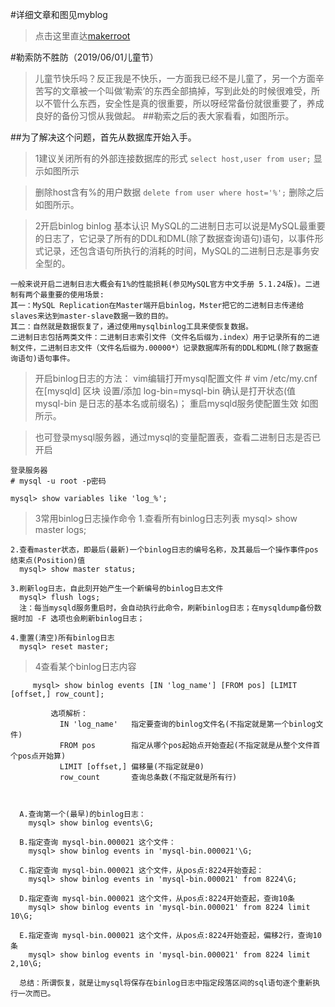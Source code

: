 #详细文章和图见myblog
>点击这里直达[makerroot](https://www.makerroot.com/detail/4)

#勒索防不胜防（2019/06/01儿童节）
>儿童节快乐吗？反正我是不快乐，一方面我已经不是儿童了，另一个方面辛苦写的文章被一个叫做‘勒索’的东西全部搞掉，写到此处的时候很难受，所以不管什么东西，安全性是真的很重要，所以呀经常备份就很重要了，养成良好的备份习惯从我做起。
##勒索之后的表大家看看，如图所示。


##为了解决这个问题，首先从数据库开始入手。
>1建议关闭所有的外部连接数据库的形式
>`select host,user from user;`
>显示如图所示

>删除host含有%的用户数据
>`delete from user where host='%';`
>删除之后如图所示。

>2开启binlog
>binlog 基本认识
	MySQL的二进制日志可以说是MySQL最重要的日志了，它记录了所有的DDL和DML(除了数据查询语句)语句，以事件形式记录，还包含语句所执行的消耗的时间，MySQL的二进制日志是事务安全型的。
	
	一般来说开启二进制日志大概会有1%的性能损耗(参见MySQL官方中文手册 5.1.24版)。二进制有两个最重要的使用场景: 
	其一：MySQL Replication在Master端开启binlog，Mster把它的二进制日志传递给slaves来达到master-slave数据一致的目的。 
	其二：自然就是数据恢复了，通过使用mysqlbinlog工具来使恢复数据。
	二进制日志包括两类文件：二进制日志索引文件（文件名后缀为.index）用于记录所有的二进制文件，二进制日志文件（文件名后缀为.00000*）记录数据库所有的DDL和DML(除了数据查询语句)语句事件。 
>开启binlog日志的方法：
    vim编辑打开mysql配置文件
    # vim /etc/my.cnf
    在[mysqld] 区块
    设置/添加 log-bin=mysql-bin
	确认是打开状态(值 mysql-bin 是日志的基本名或前缀名)；
	重启mysqld服务使配置生效
	如图所示。



>也可登录mysql服务器，通过mysql的变量配置表，查看二进制日志是否已开启

    登录服务器
    # mysql -u root -p密码

    mysql> show variables like 'log_%'; 
   

>3常用binlog日志操作命令
    1.查看所有binlog日志列表
      mysql> show master logs;

    2.查看master状态，即最后(最新)一个binlog日志的编号名称，及其最后一个操作事件pos结束点(Position)值
      mysql> show master status;

    3.刷新log日志，自此刻开始产生一个新编号的binlog日志文件
      mysql> flush logs;
      注：每当mysqld服务重启时，会自动执行此命令，刷新binlog日志；在mysqldump备份数据时加 -F 选项也会刷新binlog日志；

    4.重置(清空)所有binlog日志
      mysql> reset master;


>4查看某个binlog日志内容

         mysql> show binlog events [IN 'log_name'] [FROM pos] [LIMIT [offset,] row_count];

             选项解析：
               IN 'log_name'   指定要查询的binlog文件名(不指定就是第一个binlog文件)
               FROM pos        指定从哪个pos起始点开始查起(不指定就是从整个文件首个pos点开始算)
               LIMIT [offset,] 偏移量(不指定就是0)
               row_count       查询总条数(不指定就是所有行)

             
      
      A.查询第一个(最早)的binlog日志：
        mysql> show binlog events\G; 
    
      B.指定查询 mysql-bin.000021 这个文件：
        mysql> show binlog events in 'mysql-bin.000021'\G;

      C.指定查询 mysql-bin.000021 这个文件，从pos点:8224开始查起：
        mysql> show binlog events in 'mysql-bin.000021' from 8224\G;

      D.指定查询 mysql-bin.000021 这个文件，从pos点:8224开始查起，查询10条
        mysql> show binlog events in 'mysql-bin.000021' from 8224 limit 10\G;

      E.指定查询 mysql-bin.000021 这个文件，从pos点:8224开始查起，偏移2行，查询10条
        mysql> show binlog events in 'mysql-bin.000021' from 8224 limit 2,10\G;

      总结：所谓恢复，就是让mysql将保存在binlog日志中指定段落区间的sql语句逐个重新执行一次而已。